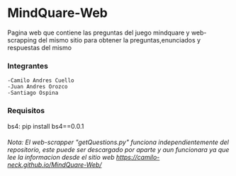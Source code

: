 # MindQuare-Web
Pagina web que contiene las preguntas del juego mindquare y web-scrapping del mismo sitio para obtener la preguntas,enunciados y respuestas del mismo

### Integrantes
    -Camilo Andres Cuello
    -Juan Andres Orozco
    -Santiago Ospina
    
### Requisitos
bs4: pip install bs4==0.0.1

###### _Nota: El web-scrapper "getQuestions.py" funciona independientemente del repositorio, este puede ser descargado por aparte y aun funcionara ya que lee la informacion desde el sitio web https://camilo-neck.github.io/MindQuare-Web/_

